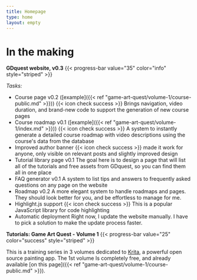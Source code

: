 ```yaml
---
title: Homepage
type: home
layout: empty
---
```


# In the making

**GDquest website, v0.3**
{{< progress-bar value="35" color="info" style="striped" >}}

_Tasks:_

- Course page v0.2 ([example]({{< ref "game-art-quest/volume-1/course-public.md" >}})) {{< icon check success >}} <span class="text-muted">Brings navigation, video duration, and brand-new code to support the generation of new course pages</span>
- Course roadmap v0.1 ([example]({{< ref "game-art-quest/volume-1/index.md" >}})) {{< icon check success >}} <span class="text-muted">A system to instantly generate a detailed course roadmap with video descriptions using the course's data from the database</span>
- Improved author banner {{< icon check success >}} <span class="text-muted">made it work for anyone, only visible on relevant posts and slightly improved design</span>
- Tutorial library page v0.1 <span class="text-muted">The goal here is to design a page that will list all of the tutorials and free assets from GDquest, so you can find them all in one place</span>
- FAQ generator v0.1 <span class="text-muted">A system to list tips and answers to frequently asked questions on any page on the website</span>
- Roadmap v0.2 <span class="text-muted">A more elegant system to handle roadmaps and pages. They should look better for you, and be effortless to manage for me.</span>
- Highlight.js support {{< icon check success >}} <span class="text-muted">This is a popular JavaScript library for code highlighting</span>
- Automatic deployment <span class="text-muted">Right now, I update the website manually. I have to pick a solution to make the update process faster.<span>


**Tutorials: Game Art Quest - Volume 1**
{{< progress-bar value="25" color="success" style="striped" >}}

This is a training series in 3 volumes dedicated to [Krita](https://krita.org/), a powerful open source painting app. The 1st volume Is completely free, and already available [on this page]({{< ref "game-art-quest/volume-1/course-public.md" >}}).
